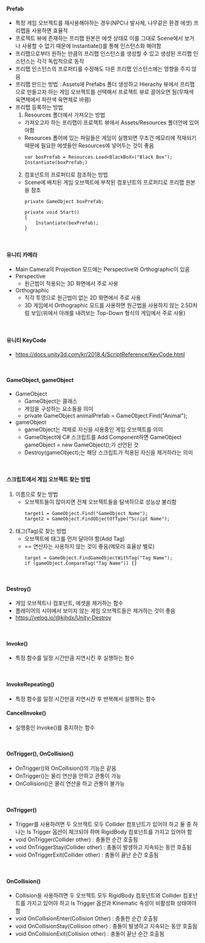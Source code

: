 #### Prefab

* 특정 게임 오브젝트를 재사용해야하는 경우(NPC나 발사체, 나무같은 환경 에셋) 프리팹을 사용하면 효율적
* 프로젝트 뷰에 존재하는 프리팹 원본은 에셋 상태로 이를 그대로 Scene에서 보거나 사용할 수 없기 때문에 Instantiate()를 통해 인스턴스화 해야함
* 프리팹으로부터 원하는 만큼의 프리팹 인스턴스를 생성할 수 있고 생성된 프리팹 인스턴스는 각각 독립적으로 동작
* 프리팹 인스턴스의 프로퍼티를 수정해도 다른 프리팹 인스턴스에는 영향을 주지 않음
* 프리팹 만드는 방법 : Assets에 Prefabs 폴더 생성하고 Hierachy 뷰에서 프리팹으로 만들고자 하는 게임 오브젝트를 선택해서 프로젝트 뷰로 끌어오면 됨(무채색 육면체에서 파란색 육면체로 바뀜)
* 프리팹 등록하는 방법
  1. Resources 폴더에서 가져오는 방법
    * 가져오고자 하는 프리팹이 프로젝트 뷰에서 Assets/Resources 폴더안에 있어야함
    * Resources 폴어에 있는 파일들은 게임이 실행되면 무조건 메모리에 적재되기 때문에 필요한 에셋들만 Resources에 넣어두는 것이 좋음
      ```
      var boxPrefab = Resources.Load<BlackBoX>("Black Box");
      Instantiate(boxPrefab;)
      ```
  2. 컴포넌트의 프로퍼티로 참조하는 방법
    * Scene에 배치된 게임 오브젝트에 부착된 컴포넌트의 프로퍼티로 프리팹 원본을 참조
      ```
      private GameObject boxPrefab;
  
      private void Start()
      {
          Instantiate(boxPrefab);
      }
      ```

<br/>

#### 유니티 카메라
* Main Camera의 Projection 모드에는 Perspective와 Orthographic이 있음
* Perspective
  * 원근법이 적용되는 3D 화면에서 주로 사용
* Orthographic
  * 직각 투영으로 원근법이 없는 2D 화면에서 주로 사용
  * 3D 게임에서 Orthographic 모드를 사용하면 원근법을 사용하지 않는 2.5D처럼 보임(위에서 아래를 내려보는 Top-Down 형식의 게임에서 주로 사용)

<br/>

#### 유니티 KeyCode
* https://docs.unity3d.com/kr/2018.4/ScriptReference/KeyCode.html

<br/>

#### GameObject, gameObject
* GameObject
  * GameObject는 클래스
  * 게임을 구성하는 요소들을 의미
  * private GameObject animalPrefab = GameObject.Find("Animal");
* gameObject
  * gameObject는 객체로 자신을 사용중인 게임 오브젝트를 의미
  * GameObject에 C# 스크립트를 Add Component하면 GameObject gameObject = new GameObject();가 선언된 것
  * Destroy(gameObject);는 해당 스크립트가 적용된 자신을 제거하라는 의미

<br/>

#### 스크립트에서 게임 오브젝트 찾는 방법
1. 이름으로 찾는 방법
   * 오브젝트들이 많아지면 전체 오브젝트들을 탐색하므로 성능상 불리함
     ```
     target1 = GameObject.Find("GameObject Name");
     target2 = GameObject.FindObjectOfType("Script Name");
     ```
2. 태그(Tag)로 찾는 방법
    * 오브젝트에 태그를 먼저 달아야 함(Add Tag)
    * == 연산자는 사용하지 않는 것이 좋음(메모리 효율상 별로)
      ```
      target = GameObject.FindGameObjectWithTag("Tag Name");
      if (gameObject.CompareTag("Tag Name")) {}
      ```

<br/>

#### Destroy()
* 게임 오브젝트나 컴포넌트, 에셋을 제거하는 함수
* 플레이어의 시야에서 보이지 않는 게임 오브젝트들은 제거하는 것이 좋음
* https://velog.io/@kjhdx/Unity-Destroy

<br/>

#### Invoke()
* 특정 함수를 일정 시간만큼 지연시킨 후 실행하는 함수
<br/>

#### InvokeRepeating()
* 특정 함수를 일정 시간만큼 지연시칸 후 반복해서 실행하는 함수

#### CancelInvoke()
* 실행중인 Invoke()를 중지하는 함수

<br/>

#### OnTrigger(), OnCollision()
* OnTrigger()와 OnCollision()의 기능은 같음
* OnTrigger()는 물리 연산을 안하고 관통이 가능
* OnCollision()은 물리 연산을 하고 관통이 불가능
<br/>

#### OnTrigger()
* Trigger를 사용하려면 두 오브젝트 모두 Collider 컴포넌트가 있어야 하고 둘 중 하나는 Is Trigger 옵션이 체크되야 하며 RigidBody 컴포넌트를 가지고 있어야 함
* void OnTrigger(Collider other) : 충돌한 순간 호출됨
* void OnTriggerStay(Collider other) : 충돌이 발생하고 지속되는 동안 호출됨
* void OnTriggerExit(Collider other) : 충돌이 끝난 순간 호출됨
<br/>

#### OnCollision()
* Collision을 사용하려면 두 오브젝트 모두 RigidBody 컴포넌트와 Collider 컴포넌트를 가지고 있어야 하고 Is Trigger 옵션과 Kinematic 속성이 비활성화 상태여야 함
* void OnCollisionEnter(Collision Other) : 충돌한 순간 호출됨
* void OnCollisionStay(Collision other) : 충돌이 발생하고 지속되는 동안 호출됨
* void OnCollisionExit(Collision other) : 충돌이 끝난 순간 호출됨

